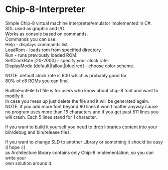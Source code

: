 # Chip-8-Interpreter
Simple Chip-8 virtual machine interpreter/emulator implemented in C#.  
SDL used as graphic and I/O.  
Works as console based on commands.  
Commands you can use:  
Help - displays commands list.  
LoadRom - loads rom from specified directory.  
Run - runs previously loaded ROM.    
SetClockRate [20-2000] - specify your clock rate.    
DisplayMode [default|fallout|blue|red] - choose color scheme.  

NOTE: default clock rate is 600 which is probably good for   
80% of c8 ROMs you can find.  


BuiltInFontFile.txt file is for users who know about chip-8 font and want to modify it.  
In case you mess up just delete the file and it will be generated again.    
NOTE: if you add more font beyond 80 lines it won't matter anyway cause        
no program uses more than 16 characters and if you get past 511 lines you    
will crash. Each 5 lines stand for 1 character.     


If you want to build it yourself you need to drop libraries content into your  
bin/debug and bin/release files.   

If you want to change SLD to another Library or something it should be easy (i hope :))   
as Architecture library contains only Chip-8 implementation, so you can write your  
own solution around it.   
 

